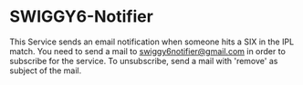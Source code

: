# SWIGGY6-Notifier

This Service sends an email notification when someone hits a SIX in the IPL match. You need to send a mail to swiggy6notifier@gmail.com in order to subscribe for the service. To unsubscribe, send a mail with 'remove' as subject of the mail.

